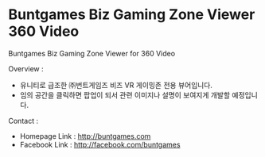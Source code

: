 ﻿# Buntgames Biz Gaming Zone Viewer 360 Video

Buntgames Biz Gaming Zone Viewer for 360 Video

Overview :
- 유니티로 급조한 ㈜번트게임즈 비즈 VR 게이밍존 전용 뷰어입니다. 
- 임의 공간을 클릭하면 팝업이 되서 관련 이미지나 설명이 보여지게 개발할 예정입니다.

Contact :
- Homepage Link : http://buntgames.com
- Facebook Link : http://facebook.com/buntgames
